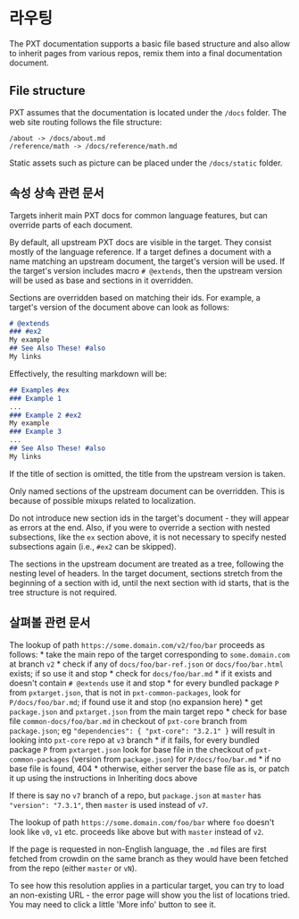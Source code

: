 # 라우팅

The PXT documentation supports a basic file based structure and also allow to inherit pages from various repos, remix them into a final documentation document.

## File structure

PXT assumes that the documentation is located under the `/docs` folder. The web site routing follows the file structure:

    /about -> /docs/about.md
    /reference/math -> /docs/reference/math.md
    

Static assets such as picture can be placed under the `/docs/static` folder.

## 속성 상속 관련 문서

Targets inherit main PXT docs for common language features, but can override parts of each document.

By default, all upstream PXT docs are visible in the target. They consist mostly of the language reference. If a target defines a document with a name matching an upstream document, the target's version will be used. If the target's version includes macro ```# @extends```, then the upstream version will be used as base and sections in it overridden.

Sections are overridden based on matching their ids. For example, a target's version of the document above can look as follows:

```markdown
# @​extends
### #ex2
My example
## See Also These! #also
My links
```

Effectively, the resulting markdown will be:

```markdown
## Examples #ex
### Example 1
...
### Example 2 #ex2
My example
### Example 3
...
## See Also These! #also
My links
```

If the title of section is omitted, the title from the upstream version is taken.

Only named sections of the upstream document can be overridden. This is because of possible mixups related to localization.

Do not introduce new section ids in the target's document - they will appear as errors at the end. Also, if you were to override a section with nested subsections, like the `ex` section above, it is not necessary to specify nested subsections again (i.e., `#ex2` can be skipped).

The sections in the upstream document are treated as a tree, following the nesting level of headers. In the target document, sections stretch from the beginning of a section with id, until the next section with id starts, that is the tree structure is not required.

## 살펴볼 관련 문서

The lookup of path `https://some.domain.com/v2/foo/bar` proceeds as follows: * take the main repo of the target corresponding to `some.domain.com` at branch `v2` * check if any of `docs/foo/bar-ref.json` or `docs/foo/bar.html` exists; if so use it and stop * check for `docs/foo/bar.md` * if it exists and doesn't contain `# @extends` use it and stop * for every bundled package `P` from `pxtarget.json`, that is not in `pxt-common-packages`, look for `P/docs/foo/bar.md`; if found use it and stop (no expansion here) * get `package.json` and `pxtarget.json` from the main target repo * check for base file `common-docs/foo/bar.md` in checkout of `pxt-core` branch from `package.json`; eg `"dependencies": { "pxt-core": "3.2.1" }` will result in looking into `pxt-core` repo at `v3` branch * if it fails, for every bundled package `P` from `pxtarget.json` look for base file in the checkout of `pxt-common-packages` (version from `package.json`) for `P/docs/foo/bar.md` * if no base file is found, 404 * otherwise, either server the base file as is, or patch it up using the instructions in Inheriting docs above

If there is say no `v7` branch of a repo, but `package.json` at `master` has `"version": "7.3.1"`, then `master` is used instead of `v7`.

The lookup of path `https://some.domain.com/foo/bar` where `foo` doesn't look like `v0`, `v1` etc. proceeds like above but with `master` instead of `v2`.

If the page is requested in non-English language, the `.md` files are first fetched from crowdin on the same branch as they would have been fetched from the repo (either `master` or `vN`).

To see how this resolution applies in a particular target, you can try to load an non-existing URL - the error page will show you the list of locations tried. You may need to click a little 'More info' button to see it.